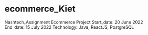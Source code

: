 # ecommerce_Kiet
Nashtech_Assignment
Ecommerce Project
Start_date: 20 June 2022
End_date: 15 July 2022
Technology: Java, ReactJS, PostgreSQL

